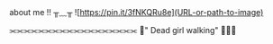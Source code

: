 about me !! ╥﹏╥
![https://pin.it/3fNKQRu8e](URL-or-path-to-image)

⫘⫘⫘⫘⫘⫘⫘⫘⫘⫘⫘⫘⫘⫘⫘⫘⫘⫘
🌸" Dead girl walking" 🍼🍥🍮
